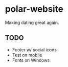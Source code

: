 # polar-website

Making dating great again.

## TODO

- Footer w/ social icons
- Test on mobile
- Fonts on Windows
